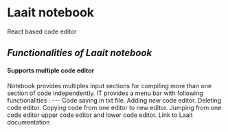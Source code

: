 # Laait notebook
React based code editor

## <i> Functionalities of Laait notebook </i>
#### Supports multiple code editor
<e> Notebook provides multiples input sections for compiling more than one section of code independently. </e>
<e> IT provides a menu bar with following functionalities : </e>
<e> --- Code saving in txt file. </e>
<e>     Adding new code editor. </e>
<e>     Deleting code editor. </e>
<e>     Copying code from one editor to new editor. </e>
<e>     Jumping from one code editor upper code editor and lower code editor. </e>
<e>     Link to Laait documentation </e>
